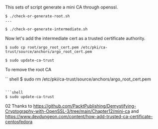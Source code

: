 This sets of script generate a mini CA through openssl.

```shell
$ ./check-or-generate-root.sh
...
```

```shell
$ ./check-or-generate-intermediate.sh
```


Now let's add the intermediate cert as a trusted certificate authority.

``` shell
$ sudo cp root/argo_root_cert.pem /etc/pki/ca-trust/source/anchors/argo_root_cert.pem
```

```shell
$ sudo update-ca-trust
```



To remove the root CA

`` shell
$ sudo rm /etc/pki/ca-trust/source/anchors/argo_root_cert.pem
```

```shell
$ sudo update-ca-trust
```
02
Thanks to https://github.com/PacktPublishing/Demystifying-Cryptography-with-OpenSSL-3/tree/main/Chapter12/mini-ca
and https://www.devdungeon.com/content/how-add-trusted-ca-certificate-centosfedora
